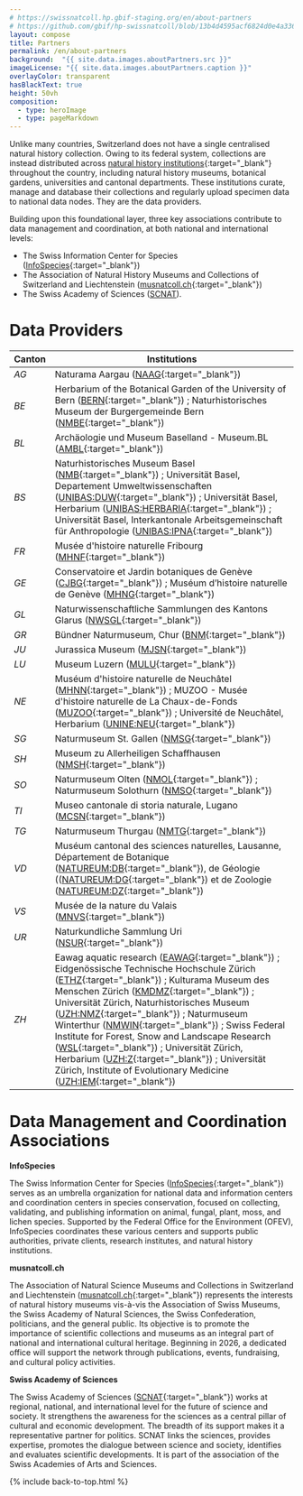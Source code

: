 ```yaml
---
# https://swissnatcoll.hp.gbif-staging.org/en/about-partners
# https://github.com/gbif/hp-swissnatcoll/blob/13b4d4595acf6824d0e4a3369ca7c2205ba4f989/en/about-partners.md
layout: compose
title: Partners
permalink: /en/about-partners
background:  "{{ site.data.images.aboutPartners.src }}"
imageLicense: "{{ site.data.images.aboutPartners.caption }}"
overlayColor: transparent
hasBlackText: true
height: 50vh
composition:
  - type: heroImage
  - type: pageMarkdown
---
```


Unlike many countries, Switzerland does not have a single centralised natural history collection. Owing to its federal system, collections are instead distributed across [natural history institutions](/institution/search){:target="_blank"} throughout the country, including natural history museums, botanical gardens, universities and cantonal departments. These institutions curate, manage and database their collections and regularly upload specimen data to national data nodes. They are the data providers.
<br>

Building upon this foundational layer, three key associations contribute to data management and coordination, at both national and international levels:

- The Swiss Information Center for Species ([InfoSpecies](https://www.infospecies.ch/fr/){:target="_blank"})
- The Association of Natural History Museums and Collections of Switzerland and Liechtenstein ([musnatcoll.ch](https://musnatcoll.ch/en){:target="_blank"})
- The Swiss Academy of Sciences ([SCNAT](https://scnat.ch/en)).

# Data Providers

| Canton | Institutions |
| ------- | ------------ |
| _AG_ | Naturama Aargau ([NAAG](/institution/a4e8fc5e-fb6c-4c08-b9f1-ef8724870e89){:target="_blank"}) |
| _BE_ | Herbarium of the Botanical Garden of the University of Bern ([BERN](/institution/f6abc948-1068-4d23-b165-701e8734c07e){:target="_blank"}) ; Naturhistorisches Museum der Burgergemeinde Bern ([NMBE](/institution/08ccd767-4afc-4023-ab55-7a7c34295e93){:target="_blank"}) |
| _BL_ | Archäologie und Museum Baselland - Museum.BL ([AMBL](/institution/58f0cf31-4c49-4568-87d5-60d51389230f){:target="_blank"}) |
| _BS_ | Naturhistorisches Museum Basel ([NMB](/institution/e772c6d6-bbc8-40c8-92e9-b74407e1f5bb){:target="_blank"}) ; Universität Basel, Departement Umweltwissenschaften ([UNIBAS:DUW](/institution/07f5d226-10ac-44cd-9c61-f13438cd8e79){:target="_blank"}) ; Universität Basel, Herbarium ([UNIBAS:HERBARIA](/institution/cc775ae7-70ec-4a4e-aeaa-2653708ca2ac){:target="_blank"}) ; Universität Basel, Interkantonale Arbeitsgemeinschaft für Anthropologie ([UNIBAS:IPNA](/institution/90070fe3-51ec-4a56-96be-cb6c00dd0ae2){:target="_blank"}) |
| _FR_ | Musée d'histoire naturelle Fribourg ([MHNF](/institution/d4ec3a19-8a63-4985-9966-e74d5d4c33b5){:target="_blank"}) |
| _GE_ | Conservatoire et Jardin botaniques de Genève ([CJBG](/institution/d200fcbc-972e-4488-bcb6-eaa47209148d){:target="_blank"}) ; Muséum d’histoire naturelle de Genève ([MHNG](/institution/8d572607-d32c-4477-8834-c9dbe76c57f9){:target="_blank"}) |
| _GL_ | Naturwissenschaftliche Sammlungen des Kantons Glarus ([NWSGL](/institution/b661a5a9-e227-4a75-9a93-25d1a11034c1){:target="_blank"}) |
| _GR_ | Bündner Naturmuseum, Chur ([BNM](/institution/0a76df5c-a78c-4ab8-8e0b-74fa19e8eadc){:target="_blank"}) |
| _JU_ | Jurassica Museum ([MJSN](/institution/07087f63-ad84-4603-8f17-e01037da89b0){:target="_blank"}) |
| _LU_ | Museum Luzern ([MULU](/institution/582f1eda-5673-4265-87ac-6a164cd8d193){:target="_blank"}) |
| _NE_ | Muséum d'histoire naturelle de Neuchâtel ([MHNN](/institution/01ef07f0-5502-4935-b00e-7657417b8dae){:target="_blank"}) ; MUZOO - Musée d'histoire naturelle de La Chaux-de-Fonds ([MUZOO](/institution/278f3403-ad9f-4c6b-b0d8-243a2935cc40){:target="_blank"}) ; Université de Neuchâtel, Herbarium ([UNINE:NEU](/institution/ee1fe2cc-fd6e-4bf6-a691-46518d806154){:target="_blank"}) |
| _SG_ | Naturmuseum St. Gallen ([NMSG](/institution/dcb3162a-9409-4785-a86a-fa6b9b805d1d){:target="_blank"}) |
| _SH_ | Museum zu Allerheiligen Schaffhausen ([NMSH](/institution/170b7cf5-9b5f-44e2-859b-39e23034aa48){:target="_blank"}) |
| _SO_ | Naturmuseum Olten ([NMOL](/institution/1236323a-0966-4380-9e87-c253056ac77e){:target="_blank"}) ; Naturmuseum Solothurn ([NMSO](/institution/9674bfd8-6070-4835-a88d-0c4c13fe7f55){:target="_blank"}) |
| _TI_ | Museo cantonale di storia naturale, Lugano ([MCSN](/institution/24ab1eae-4509-4433-afa7-d13fc5e25d04){:target="_blank"}) |
| _TG_ | Naturmuseum Thurgau ([NMTG](/institution/fa45db4d-69f0-455a-8359-3dd7d4f8fd87){:target="_blank"}) |
| _VD_ | Muséum cantonal des sciences naturelles, Lausanne, Département de Botanique ([NATUREUM:DB](/institution/5183c521-f6ff-4f24-904e-7b715f22d92d){:target="_blank"}), de Géologie (([NATUREUM:DG](/institution/9e597ef1-6ce0-4677-b311-014739a27603){:target="_blank"}) et de Zoologie ([NATUREUM:DZ](/institution/3e879cad-48a9-428f-848d-1c0d1a6ba94b){:target="_blank"})  |
| _VS_ | Musée de la nature du Valais ([MNVS](/institution/da2b9a85-283c-45b4-9d1f-4a9e2884bdb8){:target="_blank"}) |
| _UR_ | Naturkundliche Sammlung Uri ([NSUR](/institution/2c521b92-4c8d-4fe6-990c-50d426708847){:target="_blank"}) |
| _ZH_ | Eawag aquatic research ([EAWAG](/institution/722c63ef-2ebe-4008-951f-62221ff15917){:target="_blank"}) ; Eidgenössische Technische Hochschule Zürich ([ETHZ](/institution/adee7883-8290-4050-b643-8e2816f92e9a){:target="_blank"}) ; Kulturama Museum des Menschen Zürich ([KMDMZ](/institution/b576469b-3679-4588-8505-c62c90ce8e8f){:target="_blank"}) ; Universität Zürich, Naturhistorisches Museum ([UZH:NMZ](/institution/d34bd63f-0472-419a-a13c-2c5430eb875d){:target="_blank"}) ; Naturmuseum Winterthur ([NMWIN](/institution/3ab4b761-c62f-4996-a6d8-ed1283fc161e){:target="_blank"}) ; Swiss Federal Institute for Forest, Snow and Landscape Research ([WSL](/institution/4863fe5a-e375-4770-978c-226201546980){:target="_blank"}) ; Universität Zürich, Herbarium ([UZH:Z](/institution/5b487a79-76ef-4615-93d9-f4ea25a40c33){:target="_blank"}) ; Universität Zürich, Institute of Evolutionary Medicine ([UZH:IEM](/institution/6bc72849-0b52-481b-a64f-4d7778469cdf){:target="_blank"}) |

# Data Management  and Coordination Associations

**InfoSpecies**

The Swiss Information Center for Species  ([InfoSpecies](https://www.infospecies.ch/fr/){:target="_blank"}) serves as an umbrella organization for national data and information centers and coordination centers in species conservation, focused on collecting, validating, and publishing information on animal, fungal, plant, moss, and lichen species. Supported by the Federal Office for the Environment (OFEV), InfoSpecies coordinates these various centers and supports public authorities, private clients, research institutes, and natural history institutions.

**musnatcoll.ch**

The Association of Natural Science Museums and Collections in Switzerland and Liechtenstein ([musnatcoll.ch](https://musnatcoll.ch/en){:target="_blank"}) represents the interests of natural history museums vis-à-vis the Association of Swiss Museums, the Swiss Academy of Natural Sciences, the Swiss Confederation, politicians, and the general public. Its objective is to promote the importance of scientific collections and museums as an integral part of national and international cultural heritage. Beginning in 2026, a dedicated office will support the network through publications, events, fundraising, and cultural policy activities.

**Swiss Academy of Sciences**

The Swiss Academy of Sciences ([SCNAT](https://scnat.ch/en){:target="_blank"}) works at regional, national, and international level for the future of science and society. It strengthens the awareness for the sciences as a central pillar of cultural and economic development. The breadth of its support makes it a representative partner for politics. SCNAT links the sciences, provides expertise, promotes the dialogue between science and society, identifies and evaluates scientific developments. It is part of the association of the Swiss Academies of Arts and Sciences.

{% include back-to-top.html %}
